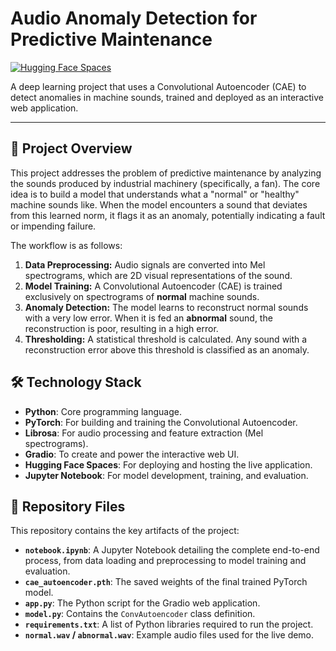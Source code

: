# Audio Anomaly Detection for Predictive Maintenance

[![Hugging Face Spaces](https://img.shields.io/badge/%F0%9F%A4%97%20Hugging%20Face-Spaces-blue)](https://huggingface.co/spaces/wasaeee/predicting-maintainence-using-anomalous-machine-sound-detection)

A deep learning project that uses a Convolutional Autoencoder (CAE) to detect anomalies in machine sounds, trained and deployed as an interactive web application.

---

## 📝 Project Overview

This project addresses the problem of predictive maintenance by analyzing the sounds produced by industrial machinery (specifically, a fan). The core idea is to build a model that understands what a "normal" or "healthy" machine sounds like. When the model encounters a sound that deviates from this learned norm, it flags it as an anomaly, potentially indicating a fault or impending failure.

The workflow is as follows:
1.  **Data Preprocessing:** Audio signals are converted into Mel spectrograms, which are 2D visual representations of the sound.
2.  **Model Training:** A Convolutional Autoencoder (CAE) is trained exclusively on spectrograms of **normal** machine sounds.
3.  **Anomaly Detection:** The model learns to reconstruct normal sounds with a very low error. When it is fed an **abnormal** sound, the reconstruction is poor, resulting in a high error.
4.  **Thresholding:** A statistical threshold is calculated. Any sound with a reconstruction error above this threshold is classified as an anomaly.

## 🛠️ Technology Stack

- **Python**: Core programming language.
- **PyTorch**: For building and training the Convolutional Autoencoder.
- **Librosa**: For audio processing and feature extraction (Mel spectrograms).
- **Gradio**: To create and power the interactive web UI.
- **Hugging Face Spaces**: For deploying and hosting the live application.
- **Jupyter Notebook**: For model development, training, and evaluation.

## 📁 Repository Files

This repository contains the key artifacts of the project:

- **`notebook.ipynb`**: A Jupyter Notebook detailing the complete end-to-end process, from data loading and preprocessing to model training and evaluation.
- **`cae_autoencoder.pth`**: The saved weights of the final trained PyTorch model.
- **`app.py`**: The Python script for the Gradio web application.
- **`model.py`**: Contains the `ConvAutoencoder` class definition.
- **`requirements.txt`**: A list of Python libraries required to run the project.
- **`normal.wav` / `abnormal.wav`**: Example audio files used for the live demo.

